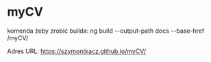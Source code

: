 # myCV

komenda żeby zrobić builda:
ng build --output-path docs --base-href /myCV/

Adres URL:
https://szymontkacz.github.io/myCV/
